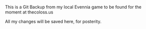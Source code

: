 This is a Git Backup from my local Evennia game to be found for the
moment at thecoloss.us 

All my changes will be saved here, for posterity. 
